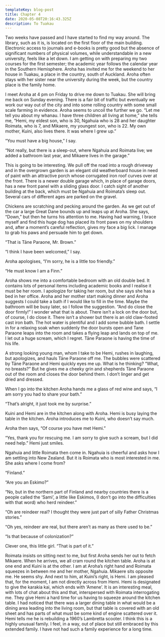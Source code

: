 ```yaml
---
templateKey: blog-post
title: Chapter 4
date: 2020-05-08T20:16:43.325Z
description: To Tuakau
---
```

Two weeks have passed and I have started to find my way around. The library, such as it is, is located on the first floor of the main building. Electronic access to journals and e-books is pretty good but the absence of significant numbers of physical volumes, while understandable in a new university, feels like a let down. I am getting on with preparing my two courses for the first semester; the academic year follows the calendar year in the Southern Hemisphere. Aroha has invited me for the weekend to her house in Tuakau, a place in the country, south of Auckland. Aroha often stays with her sister near the university during the week, but the country place is the family home.



I meet Aroha at 4 pm on Friday to drive me down to Tuakau. She will bring me back on Sunday evening. There is a fair bit of traffic but eventually we work our way out of the city and into some rolling country with some small scale farming in evidence. Aroha seems to uncoil the further we go. “Let me tell you about my whanau. I have three children all living at home,” she tells me, “Hemi, my eldest son, who is 30, Ngahuia who is 28 and her daughter Roimata, who is 7, and Mikaere, my youngest son, who is 22. My own mother, Kuini, also lives there. It was where I grew up.”



“You must have a big house,” I say.



“Not really, but there is a sleep-out, where Ngahuia and Roimata live; we added a bathroom last year, and Mikaere lives in the garage.”



This is going to be interesting. We pull off the road into a rough driveway and in the overgrown garden is an elegant old weatherboard house in need of paint with an attractive porch whose corrugated iron roof curves over at the front. There is a newer double garage which, in place of garage doors, has a new front panel with a sliding glass door. I catch sight of another building at the back, which must be Ngahuia and Roimata’s sleep out. Several cars of different ages are parked on the gravel.



Chickens are scratching and pecking around the garden. As we get out of the car a large Great Dane bounds up and leaps up at Aroha. She says, “Down,” but then he turns his attention to me. Having had warning, I brace myself and find this huge dog has placed its front paws on my shoulders and, after a moment’s careful reflection, gives my face a big lick. I manage to grab his paws and persuade him to get down.



“That is Tāne Paraone, Mr. Brown.”



“I think I have been welcomed,” I say.



Aroha apologises, “I’m sorry, he is a little too friendly.”



“He must know I am a Finn.”



Aroha shows me into a comfortable bedroom with an old double bed. It contains lots of personal items including academic books and I realise it must be her room. I apologize for taking her room, but she says she has a bed in her office. Aroha and her mother start making dinner and Aroha suggests I could take a bath if I would like to fill in the time. Maybe the bathroom will be busy later, so I follow the suggestion. “And do close the door firmly!” I wonder what that is about. There isn’t a lock on the door but, of course, I do close it. There isn’t a shower but there is an old claw-footed cast iron bath. The hot water is plentiful and I add some bubble bath. I settle in for a relaxing soak when suddenly the door bursts open and Tane Paraone leaps into the room and takes a flying leap and lands on top of me. I let out a huge scream, which I regret. Tāne Paraone is having the time of his life.



A strong looking young man, whom I take to be Hemi, rushes in laughing, but apologizes, and hauls Tāne Paraone off me. The bubbles were scattered by Tāne Paraone and Hemi quickly eyes me up. What is he thinking? “What, no breasts?” But he gives me a cheeky grin and shepherds Tāne Paraone out of the room and closes the door behind them. I don’t linger and get dried and dressed.



When I go into the kitchen Aroha hands me a glass of red wine and says, “I am sorry you had to share your bath.”



“That’s alright, it just took me by surprise.”



Kuini and Hemi are in the kitchen along with Aroha. Hemi is busy laying the table in the kitchen. Aroha introduces me to Kuini, who doesn’t say much.



Aroha then says, “Of course you have met Hemi.”



“Yes, thank you for rescuing me. I am sorry to give such a scream, but I did need help.” Hemi just smiles.



Ngahuia and little Roimata then come in. Ngahuia is cheerful and asks how I am settling into New Zealand. But it is Roimata who is most interested in me. She asks where I come from?



“Finland.”



“Are you an Eskimo?”



“No, but in the northern part of Finland and nearby countries there is a people called the ‘Sami’, a little like Eskimos, (I don’t go into the difficulties with that word) who herd reindeer.”



“Oh are reindeer real? I thought they were just part of silly Father Christmas stories.”



“Oh yes, reindeer are real, but there aren’t as many as there used to be.”



“Is that because of colonization?”



Clever one, this little girl. “That is part of it.”



Roimata insists on sitting next to me, but first Aroha sends her out to fetch Mikaere. When he arrives, we all cram round the kitchen table. Aroha is at one end and Kuini is at the other. I am at Aroha’s right hand and Roimata squeezes in between me and her mother, Ngahuia. Mikaere sits opposite me. He seems shy. And next to him, at Kuini’s right, is Hemi. I am pleased that, for the moment, I am not directly across from Hemi. Hemi is designated to give the karakia kai, which ends with ‘Amene’. It is an interesting meal, with lots of chat about this and that, interspersed with Roimata interrogating me. They give Hemi a hard time for us having to squeeze around the kitchen table. I had noticed that there was a larger dining table in what would be a dining area leading into the living room, but that table is covered with an old sheet and has parts of what must be some kind of engine scattered over it. Hemi tells me he is rebuilding a 1960’s Lambretta scooter. I think this is a highly unusual family. I feel, in a way, out of place but still embraced by this extended family. I have not had such a family experience for a long time.